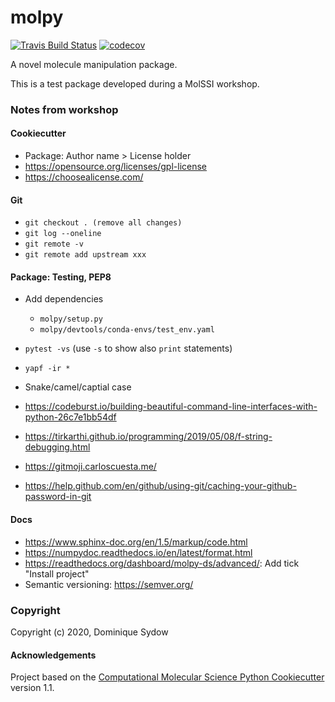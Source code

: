 molpy
==============================
[//]: # (Badges)
[![Travis Build Status](https://travis-ci.com/dominiquesydow/molpy.svg?branch=master)](https://travis-ci.com/dominiquesydow/molpy)
[![codecov](https://codecov.io/gh/dominiquesydow/molpy/branch/master/graph/badge.svg)](https://codecov.io/gh/dominiquesydow/molpy/branch/master)

A novel molecule manipulation package.

This is a test package developed during a MolSSI workshop.


### Notes from workshop

#### Cookiecutter
- Package: Author name > License holder
- https://opensource.org/licenses/gpl-license 
- https://choosealicense.com/ 
#### Git
- `git checkout . (remove all changes)`
- `git log --oneline`
- `git remote -v`
- `git remote add upstream xxx`

#### Package: Testing, PEP8
- Add dependencies
  - `molpy/setup.py`
  - `molpy/devtools/conda-envs/test_env.yaml`
- `pytest -vs` (use `-s` to show also `print` statements)
- `yapf -ir *`
- Snake/camel/captial case

- https://codeburst.io/building-beautiful-command-line-interfaces-with-python-26c7e1bb54df
- https://tirkarthi.github.io/programming/2019/05/08/f-string-debugging.html
- https://gitmoji.carloscuesta.me/
- https://help.github.com/en/github/using-git/caching-your-github-password-in-git

#### Docs
- https://www.sphinx-doc.org/en/1.5/markup/code.html
- https://numpydoc.readthedocs.io/en/latest/format.html
- https://readthedocs.org/dashboard/molpy-ds/advanced/: Add tick "Install project"
- Semantic versioning: https://semver.org/ 


### Copyright

Copyright (c) 2020, Dominique Sydow


#### Acknowledgements
 
Project based on the 
[Computational Molecular Science Python Cookiecutter](https://github.com/molssi/cookiecutter-cms) version 1.1.
